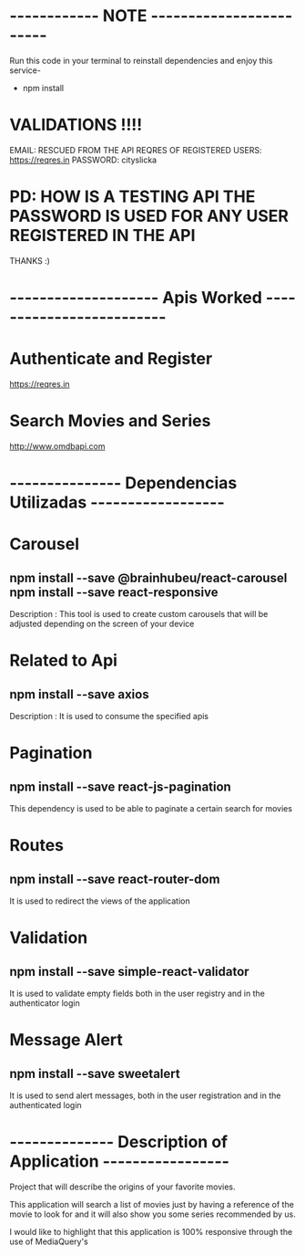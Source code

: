 # ------------ NOTE ------------------------
Run this code in your terminal to reinstall dependencies and enjoy this service-
- npm install
# VALIDATIONS !!!!
EMAIL: RESCUED FROM THE API REQRES OF REGISTERED USERS: https://reqres.in
PASSWORD: cityslicka
# PD: HOW IS A TESTING API THE PASSWORD IS USED FOR ANY USER REGISTERED IN THE API

THANKS :)



# -------------------- Apis Worked -------------------------
# Authenticate and Register
https://reqres.in
# Search Movies and Series
http://www.omdbapi.com



# ---------------  Dependencias Utilizadas ------------------
# Carousel
npm install --save @brainhubeu/react-carousel
npm install --save react-responsive
--
Description : This tool is used to create custom carousels that will be adjusted depending on the screen of your device

# Related to Api
npm install --save axios
--
Description : It is used to consume the specified apis


# Pagination
npm install --save react-js-pagination
--
This dependency is used to be able to paginate a certain search for movies

# Routes
npm install --save react-router-dom
--
It is used to redirect the views of the application

# Validation
npm install --save simple-react-validator
--
It is used to validate empty fields both in the user registry and in the authenticator login

# Message Alert
npm install --save sweetalert
--
It is used to send alert messages, both in the user registration and in the authenticated login


# -------------- Description of Application -----------------
Project that will describe the origins of your favorite movies.

This application will search a list of movies just by having a reference of the movie to look for and it will also show you some series recommended by us.


I would like to highlight that this application is 100% responsive through the use of MediaQuery's
